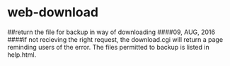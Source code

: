 # web-download
##return the file for backup in way of downloading
####09, AUG, 2016
####if not recieving the right request, the download.cgi will return a page reminding users of the error. The files permitted to backup is listed in help.html.
